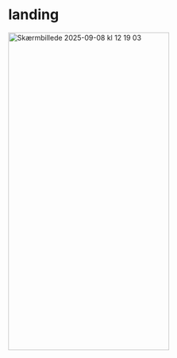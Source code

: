 # landing

<img width="324" height="639" alt="Skærmbillede 2025-09-08 kl  12 19 03" src="https://github.com/user-attachments/assets/165a2009-86bd-4f99-8ec9-94c962eb63ba" />
